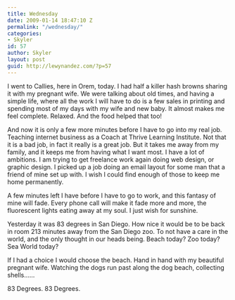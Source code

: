 ```yaml
---
title: Wednesday
date: 2009-01-14 18:47:10 Z
permalink: "/wednesday/"
categories:
- Skyler
id: 57
author: Skyler
layout: post
guid: http://lewynandez.com/?p=57
---
```


I went to Callies, here in Orem, today. I had half a killer hash browns sharing it with my pregnant wife. We were talking about old times, and having a simple life, where all the work I will have to do is a few sales in printing and spending most of my days with my wife and new baby. It almost makes me feel complete. Relaxed. And the food helped that too! 

And now it is only a few more minutes before I have to go into my real job. Teaching internet business as a Coach at Thrive Learning Institute. Not that it is a bad job, in fact it really is a great job. But it takes me away from my family, and it keeps me from having what I want most. I have a lot of ambitions. I am trying to get freelance work again doing web design, or graphic design. I picked up a job doing an email layout for some man that a friend of mine set up with. I wish I could find enough of those to keep me home permanently.

A few minutes left I have before I have to go to work, and this fantasy of mine will fade. Every phone call will make it fade more and more, the fluorescent lights eating away at my soul. I just wish for sunshine. 

Yesterday it was 83 degrees in San Diego. How nice it would be to be back in room 213 minutes away from the San Diego zoo. To not have a care in the world, and the only thought in our heads being. Beach today? Zoo today? Sea World today?

If I had a choice I would choose the beach. Hand in hand with my beautiful pregnant wife. Watching the dogs run past along the dog beach, collecting shells&#8230;&#8230;

83 Degrees. 83 Degrees.